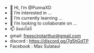 - 👋 Hi, I’m @PunnaXD
- 👀 I’m interested in ...
- 🌱 I’m currently learning ...
- 💞️ I’m looking to collaborate on ...
- 📫 ติดต่อได้ที่ 
-    gmail: freescirptarthur@gmail.com
-    discord : https://discord.gg/7g5hGdTP
-    Facebook : Max Sulataul

<!---
PunnaXD/PunnaXD is a ✨ special ✨ repository because its `README.md` (this file) appears on your GitHub profile.
You can click the Preview link to take a look at your changes.
--->
